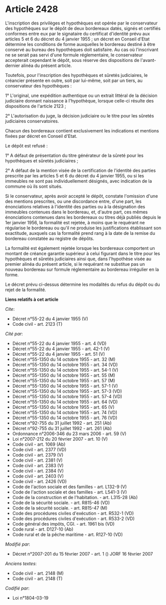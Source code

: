 # Article 2428

L'inscription des privilèges et hypothèques est opérée par le conservateur des hypothèques sur le dépôt de deux bordereaux
datés, signés et certifiés conformes entre eux par le signataire du certificat d'identité prévu aux articles 5 et 6 du décret
du 4 janvier 1955 ; un décret en Conseil d'Etat détermine les conditions de forme auxquelles le bordereau destiné à être
conservé au bureau des hypothèques doit satisfaire. Au cas où l'inscrivant ne se serait pas servi d'une formule
réglementaire, le conservateur accepterait cependant le dépôt, sous réserve des dispositions de l'avant-dernier alinéa du
présent article. 

Toutefois, pour l'inscription des hypothèques et sûretés judiciaires, le créancier présente en outre, soit par lui-même, soit
par un tiers, au conservateur des hypothèques : 

1° L'original, une expédition authentique ou un extrait littéral de la décision judiciaire donnant naissance à l'hypothèque,
lorsque celle-ci résulte des dispositions de l'article 2123 ; 

2° L'autorisation du juge, la décision judiciaire ou le titre pour les sûretés judiciaires conservatoires. 

Chacun des bordereaux contient exclusivement les indications et mentions fixées par décret en Conseil d'Etat. 

Le dépôt est refusé : 

1° A défaut de présentation du titre générateur de la sûreté pour les hypothèques et sûretés judiciaires ; 

2° A défaut de la mention visée de la certification de l'identité des parties prescrite par les articles 5 et 6 du décret du
4 janvier 1955, ou si les immeubles ne sont pas individuellement désignés, avec indication de la commune où ils sont situés. 

Si le conservateur, après avoir accepté le dépôt, constate l'omission d'une des mentions prescrites, ou une discordance
entre, d'une part, les énonciations relatives à l'identité des parties ou à la désignation des immeubles contenues dans le
bordereau, et, d'autre part, ces mêmes énonciations contenues dans les bordereaux ou titres déjà publiés depuis le 1er
janvier 1956, la formalité est rejetée, à moins que le requérant ne régularise le bordereau ou qu'il ne produise les
justifications établissant son exactitude, auxquels cas la formalité prend rang à la date de la remise du bordereau constatée
au registre de dépôts. 

La formalité est également rejetée lorsque les bordereaux comportent un montant de créance garantie supérieur à celui
figurant dans le titre pour les hypothèques et sûretés judiciaires ainsi que, dans l'hypothèse visée au premier alinéa du
présent article, si le requérant ne substitue pas un nouveau bordereau sur formule réglementaire au bordereau irrégulier en
la forme. 

Le décret prévu ci-dessus détermine les modalités du refus du dépôt ou du rejet de la formalité.

**Liens relatifs à cet article**

_Cite_:

  - Décret n°55-22 du 4 janvier 1955 (V)
  - Code civil - art. 2123 (T)

_Cité par_:

  - Décret n°55-22 du 4 janvier 1955 - art. 4 (VD)
  - Décret n°55-22 du 4 janvier 1955 - art. 42-1 (V)
  - Décret n°55-22 du 4 janvier 1955 - art. 51 (V)
  - Décret n°55-1350 du 14 octobre 1955 - art. 32 (M)
  - Décret n°55-1350 du 14 octobre 1955 - art. 34 (VD)
  - Décret n°55-1350 du 14 octobre 1955 - art. 54-1 (V)
  - Décret n°55-1350 du 14 octobre 1955 - art. 55 (M)
  - Décret n°55-1350 du 14 octobre 1955 - art. 57 (M)
  - Décret n°55-1350 du 14 octobre 1955 - art. 57-1 (V)
  - Décret n°55-1350 du 14 octobre 1955 - art. 57-3 (VD)
  - Décret n°55-1350 du 14 octobre 1955 - art. 57-4 (VD)
  - Décret n°55-1350 du 14 octobre 1955 - art. 64 (VD)
  - Décret n°55-1350 du 14 octobre 1955 - art. 65 (V)
  - Décret n°55-1350 du 14 octobre 1955 - art. 74 (VD)
  - Décret n°55-1350 du 14 octobre 1955 - art. 76 (VD)
  - Décret n°92-755 du 31 juillet 1992 - art. 251 (Ab)
  - Décret n°92-755 du 31 juillet 1992 - art. 261 (Ab)
  - Ordonnance n°2006-346 du 23 mars 2006 - art. 59 (V)
  - Loi n°2007-212 du 20 février 2007 - art. 10 (V)
  - Code civil - art. 1069 (Ab)
  - Code civil - art. 2377 (VD)
  - Code civil - art. 2379 (V)
  - Code civil - art. 2381 (V)
  - Code civil - art. 2383 (V)
  - Code civil - art. 2384 (V)
  - Code civil - art. 2403 (V)
  - Code civil - art. 2426 (VD)
  - Code de l'action sociale et des familles - art. L132-9 (V)
  - Code de l'action sociale et des familles - art. L541-3 (V)
  - Code de la construction et de l'habitation. - art. L315-28 (Ab)
  - Code de la sécurité sociale. - art. R815-46 (VD)
  - Code de la sécurité sociale. - art. R815-47 (M)
  - Code des procédures civiles d'exécution - art. R532-1 (VD)
  - Code des procédures civiles d'exécution - art. R533-2 (VD)
  - Code général des impôts, CGI. - art. 1961 bis (VD)
  - Code rural - art. D127-10 (Ab)
  - Code rural et de la pêche maritime - art. R127-10 (VD)

_Modifié par_:

  - Décret n°2007-201 du 15 février 2007 - art. 1 () JORF 16 février 2007

_Anciens textes_:

  - Code civil - art. 2148 (M)
  - Code civil - art. 2148 (T)

_Codifié par_:

  - Loi n°1804-03-19
